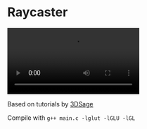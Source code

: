 # Raycaster

![video](raycaster.webm)

Based on tutorials by [3DSage](https://www.youtube.com/@3DSage)

Compile with `g++ main.c -lglut -lGLU -lGL`
